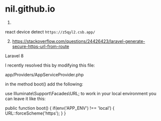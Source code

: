 # nil.github.io
1.
react device detect
`https://z5qyl2.csb.app/`


2. https://stackoverflow.com/questions/24426423/laravel-generate-secure-https-url-from-route

Laravel 8

I recently resolved this by modifying this file:

app/Providers/AppServiceProvider.php

in the method boot() add the following:

use Illuminate\Support\Facades\URL;
to work in your local environment you can leave it like this:

public function boot()
{
    if(env('APP_ENV') !== 'local') {
        URL::forceScheme('https');
    }
}

